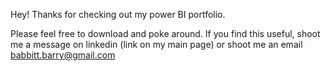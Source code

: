 Hey! Thanks for checking out my power BI portfolio. 

Please feel free to download and poke around. If you find this useful, shoot me a message on linkedin (link on my main page) or shoot me an email babbitt.barry@gmail.com

